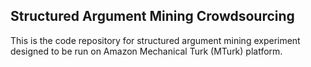 ## Structured Argument Mining Crowdsourcing
This is the code repository for structured argument mining experiment designed to be run on Amazon Mechanical Turk (MTurk) platform.

